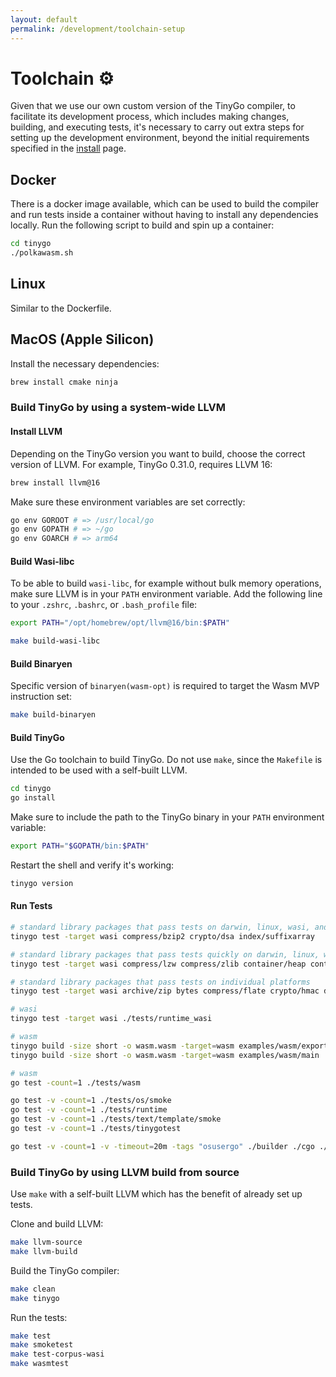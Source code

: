 ```yaml
---
layout: default
permalink: /development/toolchain-setup
---
```


# Toolchain ⚙️

Given that we use our own custom version of the TinyGo compiler, to facilitate its development process, which includes making changes, building, and executing tests, it's necessary to carry out extra steps for setting up the development environment, beyond the initial requirements specified in the [install](/development/install) page.

## Docker

There is a docker image available, which can be used to build the compiler and run tests inside a container without having to install any dependencies locally.
Run the following script to build and spin up a container:

```sh
cd tinygo
./polkawasm.sh
```

## Linux

Similar to the Dockerfile.

## MacOS (Apple Silicon)

Install the necessary dependencies:

```sh
brew install cmake ninja
```

### Build TinyGo by using a system-wide LLVM

#### Install LLVM

Depending on the TinyGo version you want to build, choose the correct version of LLVM. 
For example, TinyGo 0.31.0, requires LLVM 16:

```sh
brew install llvm@16
```

Make sure these environment variables are set correctly:

```sh
go env GOROOT # => /usr/local/go
go env GOPATH # => ~/go
go env GOARCH # => arm64
```

#### Build Wasi-libc

To be able to build `wasi-libc`, for example without bulk memory operations, make sure LLVM is in your `PATH` environment variable. Add the following line to your `.zshrc`, `.bashrc`, or `.bash_profile` file:

```sh
export PATH="/opt/homebrew/opt/llvm@16/bin:$PATH"
```

```sh
make build-wasi-libc
```

#### Build Binaryen

Specific version of `binaryen(wasm-opt)` is required to target the Wasm MVP instruction set:

```sh
make build-binaryen
```

#### Build TinyGo

Use the Go toolchain to build TinyGo. Do not use `make`, since the `Makefile` is intended to be used with a self-built LLVM.

```sh
cd tinygo
go install
```

Make sure to include the path to the TinyGo binary in your `PATH` environment variable: 

```sh
export PATH="$GOPATH/bin:$PATH"
```

Restart the shell and verify it's working:

```sh
tinygo version
```

#### Run Tests

```sh
# standard library packages that pass tests on darwin, linux, wasi, and windows, but take over a minute in wasi
tinygo test -target wasi compress/bzip2 crypto/dsa index/suffixarray

# standard library packages that pass tests quickly on darwin, linux, wasi, and windows
tinygo test -target wasi compress/lzw compress/zlib container/heap container/list container/ring crypto/des crypto/md5 crypto/rc4 crypto/sha1 crypto/sha256 crypto/sha512 debug/macho embed/internal/embedtest encoding encoding/ascii85 encoding/base32 encoding/base64 encoding/csv encoding/hex go/scanner hash hash/adler32 hash/crc64 hash/fnv html internal/itoa internal/profile math math/cmplx net/http/internal/ascii net/mail os path reflect sync testing testing/iotest text/scanner unicode unicode/utf16 unicode/utf8

# standard library packages that pass tests on individual platforms
tinygo test -target wasi archive/zip bytes compress/flate crypto/hmac debug/dwarf debug/plan9obj image io/ioutil mime/quotedprintable net strconv testing/fstest text/tabwriter text/template/parse

# wasi
tinygo test -target wasi ./tests/runtime_wasi

# wasm
tinygo build -size short -o wasm.wasm -target=wasm examples/wasm/export
tinygo build -size short -o wasm.wasm -target=wasm examples/wasm/main

# wasm
go test -count=1 ./tests/wasm

go test -v -count=1 ./tests/os/smoke
go test -v -count=1 ./tests/runtime
go test -v -count=1 ./tests/text/template/smoke
go test -v -count=1 ./tests/tinygotest

go test -v -count=1 -v -timeout=20m -tags "osusergo" ./builder ./cgo ./compileopts ./compiler ./interp ./transform .
```

### Build TinyGo by using LLVM build from source

Use `make` with a self-built LLVM which has the benefit of already set up tests.

Clone and build LLVM:

```sh
make llvm-source
make llvm-build
```

Build the TinyGo compiler:

```sh
make clean
make tinygo
```

Run the tests:

```sh
make test
make smoketest
make test-corpus-wasi
make wasmtest
```
